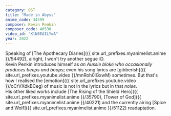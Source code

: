 ```yaml
---
category: OST
title: "Made in Abyss"
anime_code: 34599
composer: Kevin Penkin
composer_code: 40530
video_id: "KlN0EAILYwA"
year: 2022
---
```

Speaking of [The Apothecary Diaries]({{ site.url_prefixes.myanimelist.anime }}/54492), alright, I won't try another segue :D.\
Kevin Penkin introduces himself as _an Aussie bloke who occasionally produces beeps and boops_; even his song lyrics are [gibberish]({{ site.url_prefixes.youtube.video }}/mnRoh0lGxwM) sometimes. But that's how I realised the [emotion]({{ site.url_prefixes.youtube.video }}/oCrVXdkBCeg) of music is not in the lyrics but in that _noise_.\
His other liked works include [The Rising of the Shield Hero]({{ site.url_prefixes.myanimelist.anime }}/35790), [Tower of God]({{ site.url_prefixes.myanimelist.anime }}/40221) and the currently airing [Spice and Wolf]({{ site.url_prefixes.myanimelist.anime }}/51122) readaptation.